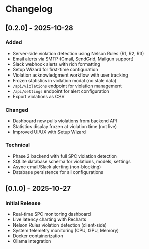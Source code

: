 # Changelog

## [0.2.0] - 2025-10-28

### Added
- Server-side violation detection using Nelson Rules (R1, R2, R3)
- Email alerts via SMTP (Gmail, SendGrid, Mailgun support)
- Slack webhook alerts with rich formatting
- Setup Wizard for first-time configuration
- Violation acknowledgment workflow with user tracking
- Frozen statistics in violation modal (no stale data)
- `/api/violations` endpoint for violation management
- `/api/settings` endpoint for alert configuration
- Export violations as CSV

### Changed
- Dashboard now pulls violations from backend API
- Statistics display frozen at violation time (not live)
- Improved UI/UX with Setup Wizard

### Technical
- Phase 2 backend with full SPC violation detection
- SQLite database schema for violations, models, settings
- Async email/Slack alerting (non-blocking)
- Database persistence for all configurations

## [0.1.0] - 2025-10-27

### Initial Release
- Real-time SPC monitoring dashboard
- Live latency charting with Recharts
- Nelson Rules violation detection (client-side)
- System telemetry monitoring (CPU, GPU, Memory)
- Docker containerization
- Ollama integration
